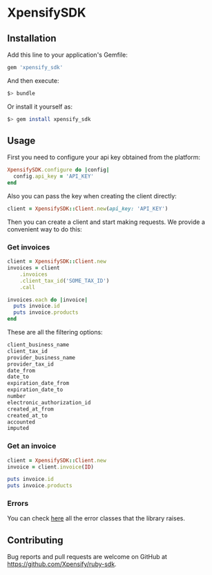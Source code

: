 # XpensifySDK

## Installation

Add this line to your application's Gemfile:

```ruby
gem 'xpensify_sdk'
```

And then execute:

```bash
$> bundle
```

Or install it yourself as:

```bash
$> gem install xpensify_sdk
```

## Usage

First you need to configure your api key obtained from the platform:

```ruby
XpensifySDK.configure do |config|
  config.api_key = 'API_KEY'
end
```

Also you can pass the key when creating the client directly:

```ruby
client = XpensifySDK::Client.new(api_key: 'API_KEY')
```

Then you can create a client and start making requests. We provide a convenient way to do this:

### Get invoices

```ruby
client = XpensifySDK::Client.new
invoices = client
    .invoices
    .client_tax_id('SOME_TAX_ID')
    .call

invoices.each do |invoice|
  puts invoice.id
  puts invoice.products
end
```

These are all the filtering options:

```ruby
client_business_name
client_tax_id
provider_business_name
provider_tax_id
date_from
date_to
expiration_date_from
expiration_date_to
number
electronic_authorization_id
created_at_from
created_at_to
accounted
imputed
```

### Get an invoice

```ruby
client = XpensifySDK::Client.new
invoice = client.invoice(ID)

puts invoice.id
puts invoice.products
```

### Errors

You can check [here](https://github.com/Xpensify/ruby-sdk/blob/master/lib/xpensify_sdk/error.rb) all the error classes that the library raises.

## Contributing

Bug reports and pull requests are welcome on GitHub at https://github.com/Xpensify/ruby-sdk.
